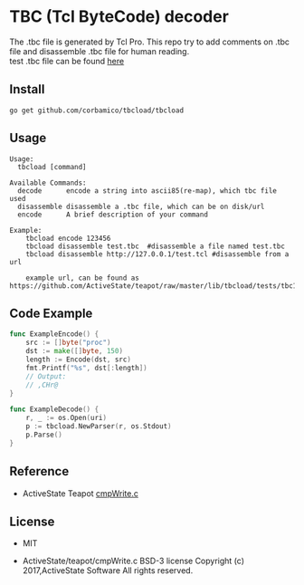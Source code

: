 
# TBC (Tcl ByteCode) decoder

The .tbc file is generated by Tcl Pro. This repo try to add comments on .tbc file and disassemble .tbc file for human reading.  
test  .tbc file can be found [here](https://github.com/ActiveState/teapot/tree/master/lib/tbcload/tests/tbc10)

## Install

``` shell
go get github.com/corbamico/tbcload/tbcload
```

## Usage

``` shell
Usage:
  tbcload [command]

Available Commands:
  decode      encode a string into ascii85(re-map), which tbc file used
  disassemble disassemble a .tbc file, which can be on disk/url
  encode      A brief description of your command

Example:
    tbcload encode 123456
    tbcload disassemble test.tbc  #disassemble a file named test.tbc
    tbcload disassemble http://127.0.0.1/test.tcl #disassemble from a url

    example url, can be found as https://github.com/ActiveState/teapot/raw/master/lib/tbcload/tests/tbc10/proc.tbc
```

## Code Example

``` go
func ExampleEncode() {
    src := []byte("proc")
    dst := make([]byte, 150)
    length := Encode(dst, src)
    fmt.Printf("%s", dst[:length])
    // Output:
    // ,CHr@
}

func ExampleDecode() {
    r, _ := os.Open(uri)
    p := tbcload.NewParser(r, os.Stdout)
    p.Parse()
}

```

## Reference

- ActiveState Teapot [cmpWrite.c](https://github.com/ActiveState/teapot/blob/master/lib/tclcompiler/cmpWrite.c)

## License

- MIT

- ActiveState/teapot/cmpWrite.c BSD-3 license Copyright (c) 2017,ActiveState Software All rights reserved.
